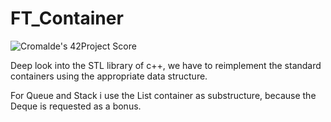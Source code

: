 # FT_Container

![Cromalde's 42Project Score](https://badge42.herokuapp.com/api/project/cromalde/ft_containers)

Deep look into the STL library of c++, we have to reimplement the standard containers using the appropriate data structure.

For Queue and Stack i use the List container as substructure, because the Deque is requested as a bonus.

